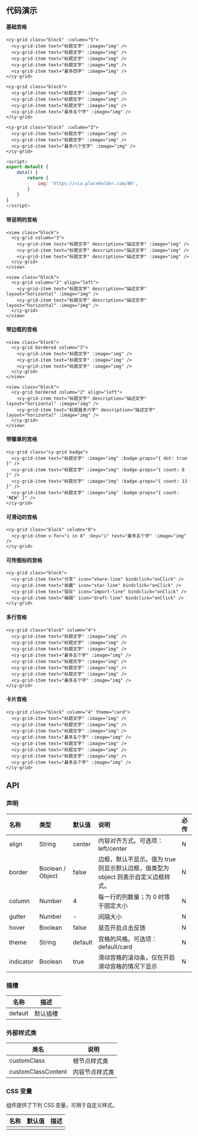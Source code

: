 ## 代码演示

#### 基础宫格

```vue
<cy-grid class="block" :column="5">
  <cy-grid-item text="标题文字" :image="img" />
  <cy-grid-item text="标题文字" :image="img" />
  <cy-grid-item text="标题文字" :image="img" />
  <cy-grid-item text="标题文字" :image="img" />
  <cy-grid-item text="最多四字" :image="img" />
</cy-grid>

<cy-grid class="block">
  <cy-grid-item text="标题文字" :image="img" />
  <cy-grid-item text="标题文字" :image="img" />
  <cy-grid-item text="标题文字" :image="img" />
  <cy-grid-item text="最多五个字" :image="img" />
</cy-grid>

<cy-grid class="block" :column="3">
  <cy-grid-item text="标题文字" :image="img" />
  <cy-grid-item text="标题文字" :image="img" />
  <cy-grid-item text="最多六个文字" :image="img" />
</cy-grid>
```

```javascript
<script>
export default {
	data() {
		return {
			img: 'https://via.placeholder.com/80',
		}
	}
} 
</script>
```



#### 带说明的宫格

```vue
<view class="block">
  <cy-grid column="3">
    <cy-grid-item text="标题文字" description="描述文字" :image="img" />
    <cy-grid-item text="标题文字" description="描述文字" :image="img" />
    <cy-grid-item text="标题文字" description="描述文字" :image="img" />
  </cy-grid>
</view>

<view class="block">
  <cy-grid column="2" align="left">
    <cy-grid-item text="标题文字" description="描述文字" layout="horizontal" :image="img" />
    <cy-grid-item text="标题文字" description="描述文字" layout="horizontal" :image="img" />
  </cy-grid>
</view>
```

#### 带边框的宫格

```vue
<view class="block">
  <cy-grid bordered column="3">
    <cy-grid-item text="标题文字" :image="img" />
    <cy-grid-item text="标题文字" :image="img" />
    <cy-grid-item text="标题文字" :image="img" />
  </cy-grid>
</view>

<view class="block">
  <cy-grid bordered column="2" align="left">
    <cy-grid-item text="标题文字" description="描述文字" layout="horizontal" :image="img" />
    <cy-grid-item text="标题最多六字" description="描述文字" layout="horizontal" :image="img" />
  </cy-grid>
</view>
```

#### 带徽章的宫格

```
<cy-grid class="cy-grid badge">
  <cy-grid-item text="标题文字" :image="img" :badge-props="{ dot: true }" />
  <cy-grid-item text="标题文字" :image="img" :badge-props="{ count: 8 }" />
  <cy-grid-item text="标题文字" :image="img" :badge-props="{ count: 13 }" />
  <cy-grid-item text="标题文字" :image="img" :badge-props="{ count: 'NEW' }" />
</cy-grid>
```

#### 可滑动的宫格

```vue
<cy-grid class="block" column="0">
  <cy-grid-item v-for="i in 8" :key="i" text="最多五个字" :image="img" />
</cy-grid>
```

#### 可传图标的宫格

```vue
<cy-grid class="block">
  <cy-grid-item text="分享" icon="share-line" bindclick="onClick" />
  <cy-grid-item text="收藏" icon="star-line" bindclick="onClick" />
  <cy-grid-item text="保存" icon="import-line" bindclick="onClick" />
  <cy-grid-item text="编辑" icon="draft-line" bindclick="onClick" />
</cy-grid>
```

#### 多行宫格

```vue
<cy-grid class="block" column="4">
  <cy-grid-item text="标题文字" :image="img" />
  <cy-grid-item text="标题文字" :image="img" />
  <cy-grid-item text="标题文字" :image="img" />
  <cy-grid-item text="最多五个字" :image="img" />
  <cy-grid-item text="标题文字" :image="img" />
  <cy-grid-item text="标题文字" :image="img" />
  <cy-grid-item text="标题文字" :image="img" />
  <cy-grid-item text="最多五个字" :image="img" />
</cy-grid>
```

#### 卡片宫格

```vue
<cy-grid class="block" column="4" theme="card">
  <cy-grid-item text="标题文字" :image="img" />
  <cy-grid-item text="标题文字" :image="img" />
  <cy-grid-item text="标题文字" :image="img" />
  <cy-grid-item text="最多五个字" :image="img" />
  <cy-grid-item text="标题文字" :image="img" />
  <cy-grid-item text="标题文字" :image="img" />
  <cy-grid-item text="标题文字" :image="img" />
  <cy-grid-item text="最多五个字" :image="img" />
</cy-grid>
```

## API

### 声明

| 名称      | 类型             | 默认值  | 说明                                                         | 必传 |
| :-------- | :--------------- | :------ | :----------------------------------------------------------- | :--- |
| align     | String           | center  | 内容对齐方式。可选项：left/center                            | N    |
| border    | Boolean / Object | false   | 边框，默认不显示。值为 true 则显示默认边框，值类型为 object 则表示自定义边框样式。 | N    |
| column    | Number           | 4       | 每一行的列数量；为 0 时等于固定大小                          | N    |
| gutter    | Number           | -       | 间隔大小                                                     | N    |
| hover     | Boolean          | false   | 是否开启点击反馈                                             | N    |
| theme     | String           | default | 宫格的风格。可选项：default/card                             | N    |
| indicator | Boolean          | true    | 滑动宫格的滚动条，仅在开启滑动宫格的情况下显示               | N    |

### 插槽

| 名称    | 描述     |
| ------- | -------- |
| default | 默认插槽 |

### 外部样式类

| 类名               | 说明           |
| ------------------ | -------------- |
| customClass        | 根节点样式类   |
| customClassContent | 内容节点样式类 |

### CSS 变量

组件提供了下列 CSS 变量，可用于自定义样式。

| 名称 | 默认值 | 描述 |
| ---- | ------ | ---- |
|      |        |      |